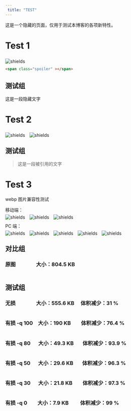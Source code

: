 ```yaml
---
 title: "TEST"
---
```

<!-- 
<img alt="shields" src="" style="float: left; margin: 5px 1em 0px 0px" >
<img alt="" src="https://mogeko.github.io/images/test/" >
<span class="spoiler" ></span>
&emsp;&emsp;
 -->

这是一个隐藏的页面，仅用于测试本博客的各项新特性。



# Test 1

<img alt="shields" src="https://img.shields.io/badge/%E9%9A%90%E8%97%8F%E6%96%87%E5%AD%97%20-pass-green.svg" style="float: left; margin: 5px 1em 0px 0px" ><br>

```html
<span class="spoiler" ></span>
```

## 测试组

<span class="spoiler" >这是一段隐藏文字</span>

# Test 2

<img alt="shields" src="https://img.shields.io/badge/%E6%96%B0%C2%B7%E5%BC%95%E7%94%A8%E6%A0%87%E7%AD%BE-pass-green.svg" style="float: left; margin: 5px 1em 0px 0px" ><img alt="shields" src="https://img.shields.io/badge/%E5%A4%9C%E6%99%9A%E6%A8%A1%E5%BC%8F%20-pass-green.svg" style="float: left; margin: 5px 1em 0px 0px" ><br>

## 测试组

> 这是一段被引用的文字

# Test 3

webp 图片兼容性测试

移动端：<br>
<img alt="shields" src="https://img.shields.io/badge/Chrome-pass-green.svg" style="float: left; margin: 5px 1em 0px 0px" ><img alt="shields" src="https://img.shields.io/badge/Firefox-error-red.svg" style="float: left; margin: 5px 1em 0px 0px" ><img alt="shields" src="https://img.shields.io/badge/Safari-unknown-lightgrey.svg" style="float: left; margin: 5px 1em 0px 0px" ><br>

PC 端：<br>
<img alt="shields" src="https://img.shields.io/badge/Chrome-pass-green.svg" style="float: left; margin: 5px 1em 0px 0px" ><img alt="shields" src="https://img.shields.io/badge/Firefox-error-red.svg" style="float: left; margin: 5px 1em 0px 0px" ><img alt="shields" src="https://img.shields.io/badge/Edge-unknown-lightgrey.svg" style="float: left; margin: 5px 1em 0px 0px" ><img alt="shields" src="https://img.shields.io/badge/Safari-unknown-lightgrey.svg" style="float: left; margin: 5px 1em 0px 0px" ><img alt="shields" src="https://img.shields.io/badge/IE-unknown-lightgrey.svg" style="float: left; margin: 5px 1em 0px 0px" ><br>

## 对比组

### 原图 &ensp;&emsp;&emsp;&emsp; 大小：804.5 KB

<img alt="" src="https://mogeko.github.io/images/test/comparison.png" >

## 测试组

### 无损 &ensp;&emsp;&emsp;&emsp; 大小：555.6 KB&emsp; 体积减少：31 %

<img alt="" src="https://mogeko.github.io/images/test/test1.webp" >

### 有损 -q 100&emsp;大小：190 KB &ensp;&emsp; 体积减少：76.4 %

<img alt="" src="https://mogeko.github.io/images/test/test2.webp" >

### 有损 -q 80&ensp;&emsp;大小：49.3 KB&ensp;&emsp; 体积减少：93.9 %

<img alt="" src="https://mogeko.github.io/images/test/test3.webp" >

### 有损 -q 50&ensp;&emsp;大小：29.6 KB&ensp;&emsp; 体积减少：96.3 %

<img alt="" src="https://mogeko.github.io/images/test/test4.webp" >

### 有损 -q 30&ensp;&emsp;大小：21.8 KB &ensp;&emsp; 体积减少：97.3 %

<img alt="" src="https://mogeko.github.io/images/test/test5.webp" >

### 有损 -q 0&ensp;&ensp;&emsp;大小：7.9 KB&ensp;&ensp;&emsp; 体积减少：99 %

<img alt="" src="https://mogeko.github.io/images/test/test6.webp" >



